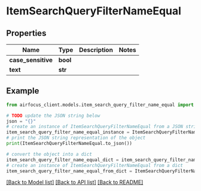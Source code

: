 # ItemSearchQueryFilterNameEqual


## Properties

Name | Type | Description | Notes
------------ | ------------- | ------------- | -------------
**case_sensitive** | **bool** |  | 
**text** | **str** |  | 

## Example

```python
from airfocus_client.models.item_search_query_filter_name_equal import ItemSearchQueryFilterNameEqual

# TODO update the JSON string below
json = "{}"
# create an instance of ItemSearchQueryFilterNameEqual from a JSON string
item_search_query_filter_name_equal_instance = ItemSearchQueryFilterNameEqual.from_json(json)
# print the JSON string representation of the object
print(ItemSearchQueryFilterNameEqual.to_json())

# convert the object into a dict
item_search_query_filter_name_equal_dict = item_search_query_filter_name_equal_instance.to_dict()
# create an instance of ItemSearchQueryFilterNameEqual from a dict
item_search_query_filter_name_equal_from_dict = ItemSearchQueryFilterNameEqual.from_dict(item_search_query_filter_name_equal_dict)
```
[[Back to Model list]](../README.md#documentation-for-models) [[Back to API list]](../README.md#documentation-for-api-endpoints) [[Back to README]](../README.md)


